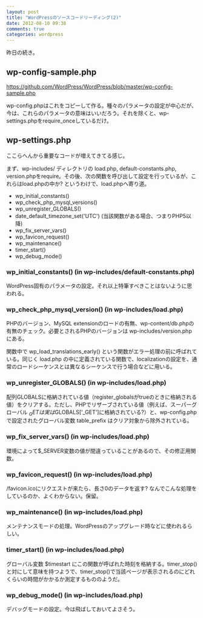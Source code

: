 ```yaml
---
layout: post
title: "WordPressのソースコードリーディング(2)"
date: 2012-08-10 09:38
comments: true
categories: wordpress
---
```

昨日の続き。

## wp-config-sample.php
https://github.com/WordPress/WordPress/blob/master/wp-config-sample.php

wp-config.phpはこれをコピーして作る。種々のパラメータの設定が中心だが、今は、これらのパラメータの意味はいいだろう。それを除くと、wp-settings.phpをrequire_onceしているだけ。

## wp-settings.php

ここらへんから重要なコードが増えてきてる感じ。

まず、wp-includes/ ディレクトリの load.php, default-constants.php, version.phpをrequire。その後、次の関数を呼び出して設定を行っているが、これらはload.phpの中か? というわけで、load.phpへ寄り道。

* wp_initial_constants()
* wp_check_php_mysql_versions()
* wp_unregister_GLOBALS()
* date_default_timezone_set('UTC') (当該関数がある場合、つまりPHP5以降)
* wp_fix_server_vars()
* wp_favicon_request()
* wp_maintenance()
* timer_start()
* wp_debug_mode()

### wp_initial_constants() (in wp-includes/default-constants.php)
WordPress固有のパラメータの設定。それ以上特筆すべきことはないように思われる。

### wp_check_php_mysql_version() (in wp-includes/load.php)
PHPのバージョン、MySQL extensionのロードの有無、wp-content/db.phpの有無のチェック。必要とされるPHPのバージョンは wp-includes/version.php にある。

関数中で wp_load_translations_early() という関数がエラー処理の前に呼ばれている。同じく load.php の中に定義されている関数で、localizationの設定を、通常のロードシーケンスとは異なるシーケンスで行う場合などに用いる。

### wp_unregister_GLOBALS() (in wp-includes/load.php)
配列GLOBALSに格納されている値（register_globalsがtrueのときに格納される値）をクリアする。ただし、PHPでリザーブされている値（例えば、スーパーグローバル $_GET は実は$GLOBALS['_GET']に格納されている?）と、wp-config.phpで設定されたグローバル変数 table_prefix はクリア対象から除外されている。

### wp_fix_server_vars() (in wp-includes/load.php)
環境によって$_SERVER変数の値が間違っていることがあるので、その修正用関数。

### wp_favicon_request() (in wp-includes/load.php)
/favicon.icoにリクエストが来たら、長さ0のデータを返す? なんでこんな処理をしているのか、よくわからない。保留。

### wp_maintenance() (in wp-includes/load.php)
メンテナンスモードの処理。WordPressのアップグレード時などに使われるらしい。

### timer_start() (in wp-includes/load.php)
グローバル変数 $timestart にこの関数が呼ばれた時刻を格納する。timer_stop()と対にして意味を持つようで、timer_stop()で当該ページが表示されるのにどれくらいの時間がかかるか測定するもののようだ。

### wp_debug_mode() (in wp-includes/load.php)
デバッグモードの設定。今は飛ばしておいてよさそう。
